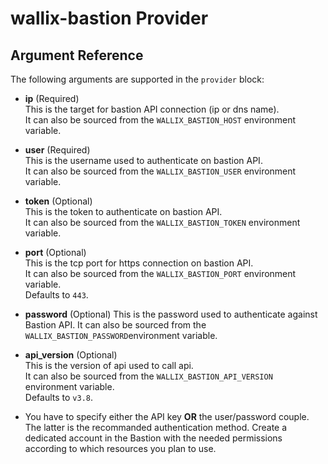 # wallix-bastion Provider

## Argument Reference

The following arguments are supported in the `provider` block:

- **ip** (Required)  
  This is the target for bastion API connection (ip or dns name).  
  It can also be sourced from the `WALLIX_BASTION_HOST` environment variable.

- **user** (Required)  
  This is the username used to authenticate on bastion API.  
  It can also be sourced from the `WALLIX_BASTION_USER` environment variable.  

- **token** (Optional)  
  This is the token to authenticate on bastion API.  
  It can also be sourced from the `WALLIX_BASTION_TOKEN` environment variable.  

- **port** (Optional)  
  This is the tcp port for https connection on bastion API.  
  It can also be sourced from the `WALLIX_BASTION_PORT` environment variable.  
  Defaults to `443`.

- **password** (Optional)
  This is the password used to authenticate against Bastion API.
  It can also be sourced from the `WALLIX_BASTION_PASSWORD`environment variable.

- **api_version** (Optional)  
  This is the version of api used to call api.  
  It can also be sourced from the `WALLIX_BASTION_API_VERSION` environment variable.  
  Defaults to `v3.8`.

- You have to specify either the API key **OR** the user/password couple. The latter is
  the recommanded authentication method. Create a dedicated account in the Bastion with the
  needed permissions according to which resources you plan to use.
